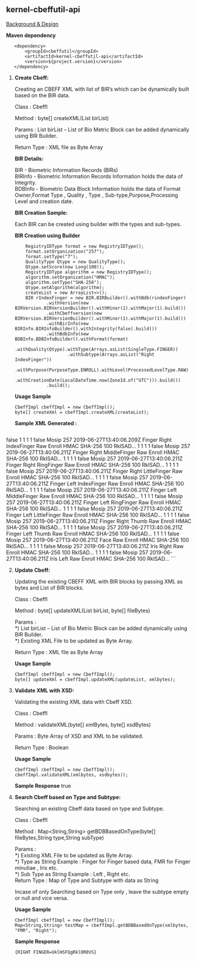 ## kernel-cbeffutil-api

 [Background & Design](../../docs/design/kernel/kernel-cbeffutil.md)

**Maven dependency**

 ```
    <dependency>
		<groupId>cbeffutil</groupId>
		<artifactId>kernel-cbeffutil-api</artifactId>
		<version>${project.version}</version>
	</dependency>
 ```

1) **Create Cbeff:**

   Creating an CBEFF XML with list of BIR’s which can be dynamically built based on the BIR data.
   
   Class  : CbeffI
   
   Method : byte[] createXML(List<BIR> birList)
   
   Params : List<BIR> birList – List of Bio Metric Block can be added dynamically using BIR Builder.
   
   Return Type : XML file as Byte Array
   
   **BIR Details:**
   
   BIR     - Biometric Information Records (BIRs)\
   BIRInfo - Biometric Information Records Information holds the data of Integrity.\
   BDBInfo - Biometric Data Block Information holds the data of Format Owner,Format Type , Quality , Type ,
   			 Sub-type,Purpose,Processing Level and creation date.
     
   **BIR Creation Sample:**
   
   Each BIR can be created using builder with the types and sub-types.
   
   **BIR Creation using Builder**
   
    ```
   		RegistryIDType format = new RegistryIDType();
		format.setOrganization("257");
		format.setType("7");
		QualityType Qtype = new QualityType();
		Qtype.setScore(new Long(100));
		RegistryIDType algorithm = new RegistryIDType();
		algorithm.setOrganization("HMAC");
		algorithm.setType("SHA-256");
		Qtype.setAlgorithm(algorithm);
		createList = new ArrayList<>();
		BIR rIndexFinger = new BIR.BIRBuilder().withBdb(rindexFinger)
				.withVersion(new BIRVersion.BIRVersionBuilder().withMinor(1).withMajor(1).build())
				.withCbeffversion(new BIRVersion.BIRVersionBuilder().withMinor(1).withMajor(1).build())
				.withBirInfo(new BIRInfo.BIRInfoBuilder().withIntegrity(false).build())
				.withBdbInfo(new BDBInfo.BDBInfoBuilder().withFormat(format)
						.withQuality(Qtype).withType(Arrays.asList(SingleType.FINGER))
						.withSubtype(Arrays.asList("Right IndexFinger"))
						.withPurpose(PurposeType.ENROLL).withLevel(ProcessedLevelType.RAW)
						.withCreationDate(LocalDateTime.now(ZoneId.of("UTC"))).build())
				.build();
	 ```	
	 
	 **Usage Sample**
	 ```
	 CbeffImpl cbeffImpl = new CbeffImpl();
	 byte[] createXml = cbeffImpl.createXML(createList);
	 
	 ```
	 
	 **Sample XML Generated :**
	 
	 ```
<?xml version="1.0" encoding="UTF-8"?>
<BIR xmlns="http://standards.iso.org/iso-iec/19785/-3/ed-2/">
   <BIRInfo>
      <Integrity>false</Integrity>
   </BIRInfo>
   <!-- right index finger -->
   <BIR>
      <Version>
         <Major>1</Major>
         <Minor>1</Minor>
      </Version>
      <CBEFFVersion>
         <Major>1</Major>
         <Minor>1</Minor>
      </CBEFFVersion>
      <BIRInfo>
         <Integrity>false</Integrity>
      </BIRInfo>
      <BDBInfo>
         <Format>
            <Organization>Mosip</Organization>
            <Type>257</Type>
         </Format>
         <CreationDate>2019-06-27T13:40:06.209Z</CreationDate>
         <Type>Finger</Type>
         <Subtype>Right IndexFinger</Subtype>
         <Level>Raw</Level>
         <Purpose>Enroll</Purpose>
         <Quality>
            <Algorithm>
               <Organization>HMAC</Organization>
               <Type>SHA-256</Type>
            </Algorithm>
            <Score>100</Score>
         </Quality>
      </BDBInfo>
      <BDB>RklSAD...</BDB>
   </BIR>
   <!-- right middle finger -->
   <BIR>
      <Version>
         <Major>1</Major>
         <Minor>1</Minor>
      </Version>
      <CBEFFVersion>
         <Major>1</Major>
         <Minor>1</Minor>
      </CBEFFVersion>
      <BIRInfo>
         <Integrity>false</Integrity>
      </BIRInfo>
      <BDBInfo>
         <Format>
            <Organization>Mosip</Organization>
            <Type>257</Type>
         </Format>
         <CreationDate>2019-06-27T13:40:06.211Z</CreationDate>
         <Type>Finger</Type>
         <Subtype>Right MiddleFinger</Subtype>
         <Level>Raw</Level>
         <Purpose>Enroll</Purpose>
         <Quality>
            <Algorithm>
               <Organization>HMAC</Organization>
               <Type>SHA-256</Type>
            </Algorithm>
            <Score>100</Score>
         </Quality>
      </BDBInfo>
      <BDB>RklSAD...</BDB>
   </BIR>
   <!-- right ring finger -->
   <BIR>
      <Version>
         <Major>1</Major>
         <Minor>1</Minor>
      </Version>
      <CBEFFVersion>
         <Major>1</Major>
         <Minor>1</Minor>
      </CBEFFVersion>
      <BIRInfo>
         <Integrity>false</Integrity>
      </BIRInfo>
      <BDBInfo>
         <Format>
            <Organization>Mosip</Organization>
            <Type>257</Type>
         </Format>
         <CreationDate>2019-06-27T13:40:06.211Z</CreationDate>
         <Type>Finger</Type>
         <Subtype>Right RingFinger</Subtype>
         <Level>Raw</Level>
         <Purpose>Enroll</Purpose>
         <Quality>
            <Algorithm>
               <Organization>HMAC</Organization>
               <Type>SHA-256</Type>
            </Algorithm>
            <Score>100</Score>
         </Quality>
      </BDBInfo>
      <BDB>RklSAD...</BDB>
   </BIR>
   <!-- right little finger -->
   <BIR>
      <Version>
         <Major>1</Major>
         <Minor>1</Minor>
      </Version>
      <CBEFFVersion>
         <Major>1</Major>
         <Minor>1</Minor>
      </CBEFFVersion>
      <BIRInfo>
         <Integrity>false</Integrity>
      </BIRInfo>
      <BDBInfo>
         <Format>
            <Organization>Mosip</Organization>
            <Type>257</Type>
         </Format>
         <CreationDate>2019-06-27T13:40:06.211Z</CreationDate>
         <Type>Finger</Type>
         <Subtype>Right LittleFinger</Subtype>
         <Level>Raw</Level>
         <Purpose>Enroll</Purpose>
         <Quality>
            <Algorithm>
               <Organization>HMAC</Organization>
               <Type>SHA-256</Type>
            </Algorithm>
            <Score>100</Score>
         </Quality>
      </BDBInfo>
      <BDB>RklSAD...</BDB>
   </BIR>
   <!-- left index finger -->
   <BIR>
      <Version>
         <Major>1</Major>
         <Minor>1</Minor>
      </Version>
      <CBEFFVersion>
         <Major>1</Major>
         <Minor>1</Minor>
      </CBEFFVersion>
      <BIRInfo>
         <Integrity>false</Integrity>
      </BIRInfo>
      <BDBInfo>
         <Format>
            <Organization>Mosip</Organization>
            <Type>257</Type>
         </Format>
         <CreationDate>2019-06-27T13:40:06.211Z</CreationDate>
         <Type>Finger</Type>
         <Subtype>Left IndexFinger</Subtype>
         <Level>Raw</Level>
         <Purpose>Enroll</Purpose>
         <Quality>
            <Algorithm>
               <Organization>HMAC</Organization>
               <Type>SHA-256</Type>
            </Algorithm>
            <Score>100</Score>
         </Quality>
      </BDBInfo>
      <BDB>RklSAD...</BDB>
   </BIR>
   <!-- left middle finger -->
   <BIR>
      <Version>
         <Major>1</Major>
         <Minor>1</Minor>
      </Version>
      <CBEFFVersion>
         <Major>1</Major>
         <Minor>1</Minor>
      </CBEFFVersion>
      <BIRInfo>
         <Integrity>false</Integrity>
      </BIRInfo>
      <BDBInfo>
         <Format>
            <Organization>Mosip</Organization>
            <Type>257</Type>
         </Format>
         <CreationDate>2019-06-27T13:40:06.211Z</CreationDate>
         <Type>Finger</Type>
         <Subtype>Left MiddleFinger</Subtype>
         <Level>Raw</Level>
         <Purpose>Enroll</Purpose>
         <Quality>
            <Algorithm>
               <Organization>HMAC</Organization>
               <Type>SHA-256</Type>
            </Algorithm>
            <Score>100</Score>
         </Quality>
      </BDBInfo>
      <BDB>RklSAD...</BDB>
   </BIR>
   <!-- left ring finger -->
   <BIR>
      <Version>
         <Major>1</Major>
         <Minor>1</Minor>
      </Version>
      <CBEFFVersion>
         <Major>1</Major>
         <Minor>1</Minor>
      </CBEFFVersion>
      <BIRInfo>
         <Integrity>false</Integrity>
      </BIRInfo>
      <BDBInfo>
         <Format>
            <Organization>Mosip</Organization>
            <Type>257</Type>
         </Format>
         <CreationDate>2019-06-27T13:40:06.211Z</CreationDate>
         <Type>Finger</Type>
         <Subtype>Left RingFinger</Subtype>
         <Level>Raw</Level>
         <Purpose>Enroll</Purpose>
         <Quality>
            <Algorithm>
               <Organization>HMAC</Organization>
               <Type>SHA-256</Type>
            </Algorithm>
            <Score>100</Score>
         </Quality>
      </BDBInfo>
      <BDB>RklSAD...</BDB>
   </BIR>
   <!-- left little finger -->
   <BIR>
      <Version>
         <Major>1</Major>
         <Minor>1</Minor>
      </Version>
      <CBEFFVersion>
         <Major>1</Major>
         <Minor>1</Minor>
      </CBEFFVersion>
      <BIRInfo>
         <Integrity>false</Integrity>
      </BIRInfo>
      <BDBInfo>
         <Format>
            <Organization>Mosip</Organization>
            <Type>257</Type>
         </Format>
         <CreationDate>2019-06-27T13:40:06.211Z</CreationDate>
         <Type>Finger</Type>
         <Subtype>Left LittleFinger</Subtype>
         <Level>Raw</Level>
         <Purpose>Enroll</Purpose>
         <Quality>
            <Algorithm>
               <Organization>HMAC</Organization>
               <Type>SHA-256</Type>
            </Algorithm>
            <Score>100</Score>
         </Quality>
      </BDBInfo>
      <BDB>RklSAD...</BDB>
   </BIR>
   <!-- right thumb finger -->
   <BIR>
      <Version>
         <Major>1</Major>
         <Minor>1</Minor>
      </Version>
      <CBEFFVersion>
         <Major>1</Major>
         <Minor>1</Minor>
      </CBEFFVersion>
      <BIRInfo>
         <Integrity>false</Integrity>
      </BIRInfo>
      <BDBInfo>
         <Format>
            <Organization>Mosip</Organization>
            <Type>257</Type>
         </Format>
         <CreationDate>2019-06-27T13:40:06.211Z</CreationDate>
         <Type>Finger</Type>
         <Subtype>Right Thumb</Subtype>
         <Level>Raw</Level>
         <Purpose>Enroll</Purpose>
         <Quality>
            <Algorithm>
               <Organization>HMAC</Organization>
               <Type>SHA-256</Type>
            </Algorithm>
            <Score>100</Score>
         </Quality>
      </BDBInfo>
      <BDB>RklSAD...</BDB>
   </BIR>
   <!-- left thumb finger -->
   <BIR>
      <Version>
         <Major>1</Major>
         <Minor>1</Minor>
      </Version>
      <CBEFFVersion>
         <Major>1</Major>
         <Minor>1</Minor>
      </CBEFFVersion>
      <BIRInfo>
         <Integrity>false</Integrity>
      </BIRInfo>
      <BDBInfo>
         <Format>
            <Organization>Mosip</Organization>
            <Type>257</Type>
         </Format>
         <CreationDate>2019-06-27T13:40:06.211Z</CreationDate>
         <Type>Finger</Type>
         <Subtype>Left Thumb</Subtype>
         <Level>Raw</Level>
         <Purpose>Enroll</Purpose>
         <Quality>
            <Algorithm>
               <Organization>HMAC</Organization>
               <Type>SHA-256</Type>
            </Algorithm>
            <Score>100</Score>
         </Quality>
      </BDBInfo>
      <BDB>RklSAD...</BDB>
   </BIR>
   <!-- face -->
   <BIR>
      <Version>
         <Major>1</Major>
         <Minor>1</Minor>
      </Version>
      <CBEFFVersion>
         <Major>1</Major>
         <Minor>1</Minor>
      </CBEFFVersion>
      <BIRInfo>
         <Integrity>false</Integrity>
      </BIRInfo>
      <BDBInfo>
         <Format>
            <Organization>Mosip</Organization>
            <Type>257</Type>
         </Format>
         <CreationDate>2019-06-27T13:40:06.211Z</CreationDate>
         <Type>Face</Type>
         <Level>Raw</Level>
         <Purpose>Enroll</Purpose>
         <Quality>
            <Algorithm>
               <Organization>HMAC</Organization>
               <Type>SHA-256</Type>
            </Algorithm>
            <Score>100</Score>
         </Quality>
      </BDBInfo>
      <BDB>RklSAD...</BDB>
   </BIR>
   <!-- right iris -->
   <BIR>
      <Version>
         <Major>1</Major>
         <Minor>1</Minor>
      </Version>
      <CBEFFVersion>
         <Major>1</Major>
         <Minor>1</Minor>
      </CBEFFVersion>
      <BIRInfo>
         <Integrity>false</Integrity>
      </BIRInfo>
      <BDBInfo>
         <Format>
            <Organization>Mosip</Organization>
            <Type>257</Type>
         </Format>
         <CreationDate>2019-06-27T13:40:06.211Z</CreationDate>
         <Type>Iris</Type>
         <Subtype>Right</Subtype>
         <Level>Raw</Level>
         <Purpose>Enroll</Purpose>
         <Quality>
            <Algorithm>
               <Organization>HMAC</Organization>
               <Type>SHA-256</Type>
            </Algorithm>
            <Score>100</Score>
         </Quality>
      </BDBInfo>
      <BDB>RklSAD...</BDB>
   </BIR>
   <!-- left iris -->
   <BIR>
      <Version>
         <Major>1</Major>
         <Minor>1</Minor>
      </Version>
      <CBEFFVersion>
         <Major>1</Major>
         <Minor>1</Minor>
      </CBEFFVersion>
      <BIRInfo>
         <Integrity>false</Integrity>
      </BIRInfo>
      <BDBInfo>
         <Format>
            <Organization>Mosip</Organization>
            <Type>257</Type>
         </Format>
         <CreationDate>2019-06-27T13:40:06.211Z</CreationDate>
         <Type>Iris</Type>
         <Subtype>Left</Subtype>
         <Level>Raw</Level>
         <Purpose>Enroll</Purpose>
         <Quality>
            <Algorithm>
               <Organization>HMAC</Organization>
               <Type>SHA-256</Type>
            </Algorithm>
            <Score>100</Score>
         </Quality>
      </BDBInfo>
      <BDB>RklSAD...</BDB>
   </BIR>
</BIR>
 ```
	 
	 
2) **Update Cbeff:**

   Updating the existing CBEFF XML with BIR blocks by passing XML as bytes and List of BIR blocks.
   
   Class       : CbeffI
   
   Method      : byte[] updateXML(List<BIR> birList, byte[] fileBytes)
   
   Params      :\
   				*) List<BIR> birList – List of Bio Metric Block can be added dynamically using BIR Builder.\
   				*) Existing XML File to be updated as Byte Array.
		 
   Return Type : XML file as Byte Array
   
    **Usage Sample**
	 ```
	 CbeffImpl cbeffImpl = new CbeffImpl();
	 byte[] updateXml = cbeffImpl.updateXML(updateList, xmlbytes);
	 
	 ```
   
   
   
3) **Validate XML with XSD:**
	
   Validating the existing XML data with Cbeff XSD.
	
	Class       : CbeffI
	
	Method      : validateXML(byte[] xmlBytes, byte[] xsdBytes)
	
	Params      : Byte Array of XSD and XML to be validated.
	
	Return Type : Boolean
	
	**Usage Sample**
	``` 
	CbeffImpl cbeffImpl = new CbeffImpl();
	cbeffImpl.validateXML(xmlbytes, xsdbytes));
	```
	
	**Sample Response**
	true
	
	
4) **Search Cbeff based on Type and Subtype:**

   Searching an existing Cbeff data based on type and Subtype.
   
   Class       : CbeffI
   
   Method      : Map<String,String> getBDBBasedOnType(byte[] fileBytes,String type,String subType)
   
   Params      :\
   				 *) Existing XML File to be updated as Byte Array.\
                 *) Type as String Example : Finger for Finger based data, FMR for Finger minutiae , Iris etc.\
	             *) Sub Type as String Example : Left , Right etc.\
   Return Type : Map of Type and Subtype with data as String
   
   Incase of only Searching based on Type only , leave the subtype empty or null and vice versa.
   
   **Usage Sample**
	``` 
	CbeffImpl cbeffImpl = new CbeffImpl();
	Map<String,String> testMap = cbeffImpl.getBDBBasedOnType(xmlbytes, "FMR", "Right");
	```
	
	**Sample Response**
	``` 
	{RIGHT FINGER=UklHSFQgRklOR0VS}
	```
   
